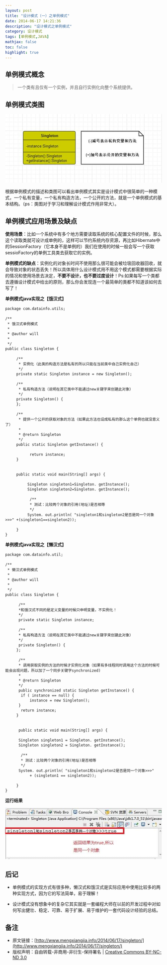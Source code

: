 ```yaml
---
layout: post
title: "设计模式（一）之单例模式"
date: 2014-06-17 14:21:36
description: "设计模式之单例模式"
category: 设计模式
tags: [单例模式,JAVA]
mathjax: false
toc: false
highlight: true
---
```


## 单例模式概念

> 一个类有且仅有一个实例，并且自行实例化向整个系统提供。
   
## 单例模式类图

![单例模式类图](/images/singleton.jpg)

根据单例模式的描述和类图可以看出单例模式其实是设计模式中很简单的一种模式，一个私有变量，一个私有构造方法，一个公开的方法，就是一个单例模式的基本结构。（ps：类图对于学习和理解设计模式作用非常大）。


## 单例模式应用场景及缺点

**使用场景**：比如一个系统中有多个地方需要读取系统的核心配置文件的时候，那么这个读取类就可设计成单例的，这样可以节约系统内存资源，再比如Hibernate中的SessionFactory（它本身不是单例的）我们在使用的时候一般会写一个获取sessioFactory的单例工具类去获取它的实例。 

**单例模式的缺点**：实例化的对象长时间不使用那么很可能会被垃圾回收器回收，就会导致对象的状态丢失！所以具体用什么设计模式用不用这个模式都需要根据实际的情况和使用场景去决定，**不要不设计，也不要过度设计**！Ps:如果每写一个类都去遵循设计模式中给出的原则，那么你会发现连一个最简单的类都不知道该如何去写了！

<!--more-->

**单例模式java实现之【饿汉式】**


    package com.datainfo.utils;
    
    /**
     * 饿汉式单例模式
     *
     * @author will
     *
     */
    public class Singleton {
    
         /**
          * 实例化（此类的构造方法是私有的所以只能在当前类中自己实例化自己）
          */
         private static Singleton instance = new Singleton();
    
         /**
          * 私有构造方法（说明在其它类中不能通过new关键字来创建此对象）
          */
         private Singleton() {
         };
    
         /**
          * 提供一个公开的获取对象的方法（如果此方法也设成私有的那么这个单例也就没意义了）
          *
          * @return Singleton
          */
         public static Singleton getInstance() {
    
               return instance;
         }

       
         public static void main(String[] args) {
              
              Singleton singleton1=Singleton. getInstance();
              Singleton singleton2=Singleton. getInstance();
              
               /**
               * 测试：比较两个对象的引用(地址)是否相等
               */
              System. out.println( "singleton1和singleton2是否是同一个对象>>>" +(singleton1==singleton2));
                  
         }
    }



**单例模式java实现之【懒汉式】**



	package com.datainfo.util;

	/**
	 * 懒汉式单例模式
	 *
	 * @author will
	 *
	 */
	public class Singleton {

	      /**
	      *和饿汉式不同的是定义变量的时候只申明变量，不实例化！
	      */
	      private static Singleton instance;

	      /**
	      * 私有构造方法（说明在其它类中不能通过new关键字来创建此对象）
	      */
	      private Singleton() {
	     };

	      /**
	      * 调用获取实例的方法的时候才实例化对象（如果有多线程同时调用这个方法的时候可能会出现问题，所以加了一个同步关键字synchronized)
	      *
	      * @return Singleton
	      */
	      public synchronized static Singleton getInstance() {
		   if ( instance == null) {
		       instance = new Singleton();
		  }
		   return instance;
	     }


	      public static void main(String[] args) {

		  Singleton singleton1 = Singleton. getInstance();
		  Singleton singleton2 = Singleton. getInstance();

		   /**
		   * 测试：比较两个对象的引用(地址)是否相等
		   */
		  System. out.println( "singleton1和singleton2是否是同一个对象>>>"
			   + (singleton1 == singleton2));

	     }
	}



**运行结果**

![运行结果](/images/singletondemo.jpg)


## 后记

* 单例模式的实现方式有很多种，懒汉式和饿汉式是实际应用中使用比较多的两种实现方式，因为它的写法简单，易于理解！

* 设计模式没有想象中的复杂它其实就是一套编程大师在以前的开发过程中对如何写出健壮、稳定、可靠、易于扩展、易于维护的一套代码设计经验的总结。

## 备注

* 原文链接：[http://www.mengxiangjia.info/2014/06/17/singleton/](http://www.mengxiangjia.info/2014/06/17/singleton/) 
* 版权声明：自由转载-非商用-非衍生-保持署名 | <a href='http://creativecommons.org/licenses/by-nc-nd/3.0/deed.zh'>Creative Commons BY-NC-ND 3.0</a>

